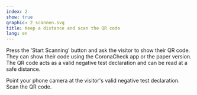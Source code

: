 ```yaml
---
index: 2
show: true
graphic: 2_scannen.svg
title: Keep a distance and scan the QR code
lang: en
---
```

Press the 'Start Scanning' button and ask the visitor to show their QR code. They can show their code using the CoronaCheck app or the paper version. The QR code acts as a valid negative test declaration and can be read at a safe distance. 

Point your phone camera at the visitor's valid negative test declaration. Scan the QR code.
